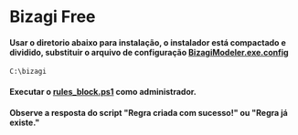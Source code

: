 # Bizagi Free

#### Usar o diretorio abaixo para instalação, o instalador está compactado e dividido, substituir o arquivo de configuração [BizagiModeler.exe.config](https://github.com/TIC-ZOOMtech/Softwares/blob/main/bizagi/BizagiModeler.exe.config)

```
C:\bizagi
```

#### Executar o [rules_block.ps1](https://github.com/TIC-ZOOMtech/Softwares/blob/main/bizagi/rules_block.ps1) como administrador. 



#### Observe a resposta do script "Regra criada com sucesso!" ou "Regra já existe."
